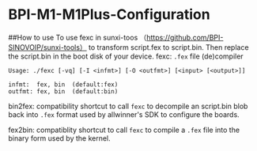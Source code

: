 # BPI-M1-M1Plus-Configuration
##How to use 
To use fexc in sunxi-toos （https://github.com/BPI-SINOVOIP/sunxi-tools） to transform script.fex to script.bin. Then
replace the script.bin in the boot disk of your device.
fexc:
	`.fex` file (de)compiler

	Usage: ./fexc [-vq] [-I <infmt>] [-O <outfmt>] [<input> [<output>]]

	infmt:  fex, bin  (default:fex)
	outfmt: fex, bin  (default:bin)

bin2fex:
	compatibility shortcut to call `fexc` to decompile an script.bin
	blob back into `.fex` format used by allwinner's SDK to configure
	the boards.

fex2bin:
	compatiblity shortcut to call `fexc` to compile a `.fex` file into
	the binary form used by the kernel.
